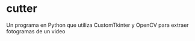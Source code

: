 # cutter
Un programa en Python que utiliza CustomTkinter y OpenCV para extraer fotogramas de un video
